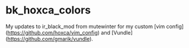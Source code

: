 # bk_hoxca_colors

My updates to ir_black_mod from mutewinter 
for my custom [vim config] (https://github.com/hoxca/vim_config) and [Vundle] (https://github.com/gmarik/vundle).
